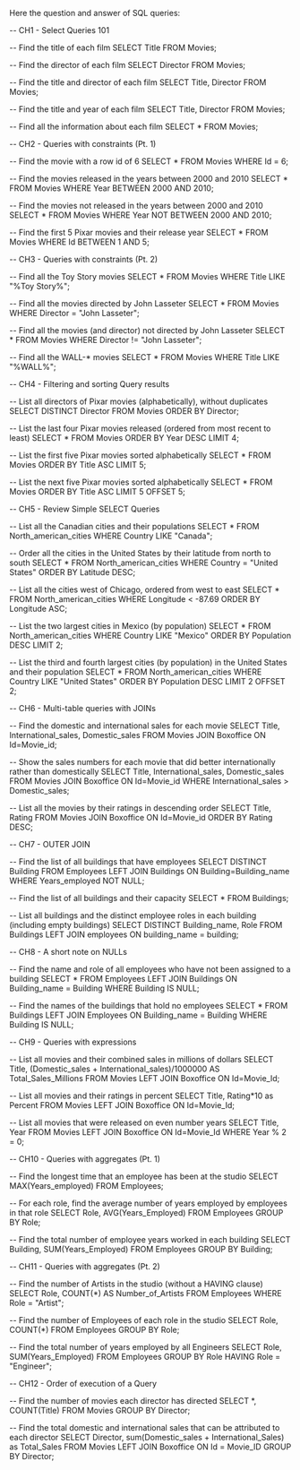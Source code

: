 
Here the question and answer of SQL queries:

-- CH1 - Select Queries 101

-- Find the title of each film
SELECT Title
FROM Movies;

-- Find the director of each film
SELECT Director
FROM Movies;

-- Find the title and director of each film
SELECT Title, Director
FROM Movies;

-- Find the title and year of each film
SELECT Title, Director
FROM Movies;

-- Find all the information about each film
SELECT *
FROM Movies;

-- CH2 - Queries with constraints (Pt. 1)

-- Find the movie with a row id of 6
SELECT *
FROM Movies
WHERE Id = 6;

-- Find the movies released in the years between 2000 and 2010
SELECT *
FROM Movies
WHERE Year BETWEEN 2000 AND 2010;

-- Find the movies not released in the years between 2000 and 2010
SELECT *
FROM Movies
WHERE Year NOT BETWEEN 2000 AND 2010;

-- Find the first 5 Pixar movies and their release  year
SELECT *
FROM Movies
WHERE Id BETWEEN 1 AND 5;

-- CH3 - Queries with constraints (Pt. 2)

-- Find all the Toy Story movies
SELECT *
FROM Movies
WHERE Title LIKE "%Toy Story%";

-- Find all the movies directed by John Lasseter
SELECT *
FROM Movies
WHERE Director = "John Lasseter";

-- Find all the movies (and director) not directed by John Lasseter
SELECT *
FROM Movies
WHERE Director != "John Lasseter";

-- Find all the WALL-* movies
SELECT *
FROM Movies
WHERE Title LIKE "%WALL%";

-- CH4 - Filtering and sorting Query results

-- List all directors of Pixar movies (alphabetically), without duplicates
SELECT DISTINCT Director
FROM Movies
ORDER BY Director;

-- List the last four Pixar movies released (ordered from most recent to least)
SELECT *
FROM Movies
ORDER BY Year DESC
LIMIT 4;

-- List the first five Pixar movies sorted alphabetically
SELECT *
FROM Movies
ORDER BY Title ASC
LIMIT 5;

-- List the next five Pixar movies sorted alphabetically
SELECT *
FROM Movies
ORDER BY Title ASC
LIMIT 5
OFFSET 5;

-- CH5 - Review Simple SELECT Queries

-- List all the Canadian cities and their populations 
SELECT *
FROM North_american_cities
WHERE Country LIKE "Canada";

-- Order all the cities in the United States by their latitude from north to south
SELECT *
FROM North_american_cities
WHERE Country = "United States"
ORDER BY Latitude DESC;

-- List all the cities west of Chicago, ordered from west to east
SELECT *
FROM North_american_cities
WHERE Longitude < -87.69
ORDER BY Longitude ASC;

-- List the two largest cities in Mexico (by population)
SELECT *
FROM North_american_cities
WHERE Country LIKE "Mexico"
ORDER BY Population DESC
LIMIT 2;

-- List the third and fourth largest cities (by population) in the United States and their population
SELECT *
FROM North_american_cities
WHERE Country LIKE "United States"
ORDER BY Population DESC
LIMIT 2
OFFSET 2;

-- CH6 - Multi-table queries with JOINs

-- Find the domestic and international sales for each movie
SELECT Title, International_sales, Domestic_sales
FROM Movies JOIN Boxoffice
ON Id=Movie_id;

-- Show the sales numbers for each movie that did better internationally rather than domestically
SELECT Title, International_sales, Domestic_sales
FROM Movies JOIN Boxoffice
ON Id=Movie_id
WHERE International_sales > Domestic_sales;

-- List all the movies by their ratings in descending order
SELECT Title, Rating
FROM Movies JOIN Boxoffice
ON Id=Movie_id
ORDER BY Rating DESC;

-- CH7 - OUTER JOIN

-- Find the list of all buildings that have employees
SELECT DISTINCT Building
FROM Employees
LEFT JOIN Buildings ON Building=Building_name
WHERE Years_employed NOT NULL;

-- Find the list of all buildings and their capacity
SELECT *
FROM Buildings;

-- List all buildings and the distinct employee roles in each building (including empty buildings)
SELECT DISTINCT Building_name, Role 
FROM Buildings 
LEFT JOIN employees ON building_name = building;

-- CH8 - A short note on NULLs

-- Find the name and role of all employees who have not been assigned to a building
SELECT *
FROM Employees
LEFT JOIN Buildings
ON Building_name = Building
WHERE Building IS NULL;

-- Find the names of the buildings that hold no employees
SELECT *
FROM Buildings
LEFT JOIN Employees
ON Building_name = Building
WHERE Building IS NULL;

-- CH9 - Queries with expressions

-- List all movies and their combined sales in millions of dollars
SELECT Title, (Domestic_sales + International_sales)/1000000 AS Total_Sales_Millions
FROM Movies
LEFT JOIN Boxoffice ON Id=Movie_Id;

-- List all movies and their ratings in percent
SELECT Title, Rating*10 as Percent
FROM Movies
LEFT JOIN Boxoffice ON Id=Movie_Id;

-- List all movies that were released on even number years
SELECT Title, Year
FROM Movies
LEFT JOIN Boxoffice ON Id=Movie_Id
WHERE Year % 2 = 0;

-- CH10 - Queries with aggregates (Pt. 1)

-- Find the longest time that an employee has been at the studio
SELECT MAX(Years_employed)
FROM Employees;

-- For each role, find the average number of years employed by employees in that role
SELECT Role, AVG(Years_Employed) 
FROM Employees
GROUP BY Role;

-- Find the total number of employee years worked in each building
SELECT Building, SUM(Years_Employed) 
FROM Employees
GROUP BY Building;

-- CH11 - Queries with aggregates (Pt. 2)

-- Find the number of Artists in the studio (without a HAVING clause)
SELECT Role, COUNT(*) AS Number_of_Artists
FROM Employees
WHERE Role = "Artist";

-- Find the number of Employees of each role in the studio
SELECT Role, COUNT(*)
FROM Employees
GROUP BY Role;

-- Find the total number of years employed by all Engineers
SELECT Role, SUM(Years_Employed)
FROM Employees
GROUP BY Role
HAVING Role = "Engineer";

-- CH12 - Order of execution of a Query

-- Find the number of movies each director has directed
SELECT *, COUNT(Title)
FROM Movies
GROUP BY Director;

-- Find the total domestic and international sales that can be attributed to each director
SELECT Director, sum(Domestic_sales + International_Sales) as Total_Sales
FROM Movies
LEFT JOIN Boxoffice ON Id = Movie_ID
GROUP BY Director;


